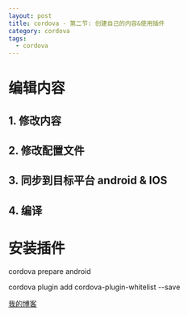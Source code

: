 ```yaml
---
layout: post
title: cordova - 第二节: 创建自己的内容&使用插件
category: cordova
tags:
  - cordova
---
```


# 编辑内容

## 1. 修改内容

## 2. 修改配置文件

## 3. 同步到目标平台 android & IOS

## 4. 编译

# 安装插件


cordova prepare android

cordova plugin add cordova-plugin-whitelist --save



[我的博客](https://hans007.github.io)